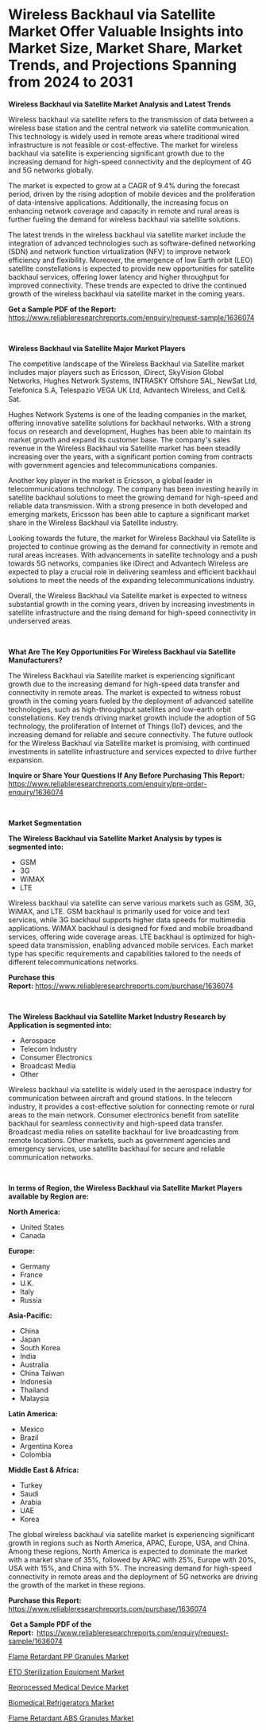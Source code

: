 <p><h1>Wireless Backhaul via Satellite Market Offer Valuable Insights into Market Size, Market Share, Market Trends, and Projections Spanning from 2024 to 2031</h1></p><p><strong>Wireless Backhaul via Satellite Market Analysis and Latest Trends</strong></p>
<p><p>Wireless backhaul via satellite refers to the transmission of data between a wireless base station and the central network via satellite communication. This technology is widely used in remote areas where traditional wired infrastructure is not feasible or cost-effective. The market for wireless backhaul via satellite is experiencing significant growth due to the increasing demand for high-speed connectivity and the deployment of 4G and 5G networks globally. </p><p>The market is expected to grow at a CAGR of 9.4% during the forecast period, driven by the rising adoption of mobile devices and the proliferation of data-intensive applications. Additionally, the increasing focus on enhancing network coverage and capacity in remote and rural areas is further fueling the demand for wireless backhaul via satellite solutions. </p><p>The latest trends in the wireless backhaul via satellite market include the integration of advanced technologies such as software-defined networking (SDN) and network function virtualization (NFV) to improve network efficiency and flexibility. Moreover, the emergence of low Earth orbit (LEO) satellite constellations is expected to provide new opportunities for satellite backhaul services, offering lower latency and higher throughput for improved connectivity. These trends are expected to drive the continued growth of the wireless backhaul via satellite market in the coming years.</p></p>
<p><strong>Get a Sample PDF of the Report:&nbsp;</strong> <a href="https://www.reliableresearchreports.com/enquiry/request-sample/1636074">https://www.reliableresearchreports.com/enquiry/request-sample/1636074</a></p>
<p>&nbsp;</p>
<p><strong>Wireless Backhaul via Satellite Major Market Players</strong></p>
<p><p>The competitive landscape of the Wireless Backhaul via Satellite market includes major players such as Ericsson, iDirect, SkyVision Global Networks, Hughes Network Systems, INTRASKY Offshore SAL, NewSat Ltd, Telefonica S.A, Telespazio VEGA UK Ltd, Advantech Wireless, and Cell＆Sat. </p><p>Hughes Network Systems is one of the leading companies in the market, offering innovative satellite solutions for backhaul networks. With a strong focus on research and development, Hughes has been able to maintain its market growth and expand its customer base. The company's sales revenue in the Wireless Backhaul via Satellite market has been steadily increasing over the years, with a significant portion coming from contracts with government agencies and telecommunications companies.</p><p>Another key player in the market is Ericsson, a global leader in telecommunications technology. The company has been investing heavily in satellite backhaul solutions to meet the growing demand for high-speed and reliable data transmission. With a strong presence in both developed and emerging markets, Ericsson has been able to capture a significant market share in the Wireless Backhaul via Satellite industry.</p><p>Looking towards the future, the market for Wireless Backhaul via Satellite is projected to continue growing as the demand for connectivity in remote and rural areas increases. With advancements in satellite technology and a push towards 5G networks, companies like iDirect and Advantech Wireless are expected to play a crucial role in delivering seamless and efficient backhaul solutions to meet the needs of the expanding telecommunications industry.</p><p>Overall, the Wireless Backhaul via Satellite market is expected to witness substantial growth in the coming years, driven by increasing investments in satellite infrastructure and the rising demand for high-speed connectivity in underserved areas.</p></p>
<p>&nbsp;</p>
<p><strong>What Are The Key Opportunities For Wireless Backhaul via Satellite Manufacturers?</strong></p>
<p><p>The Wireless Backhaul via Satellite market is experiencing significant growth due to the increasing demand for high-speed data transfer and connectivity in remote areas. The market is expected to witness robust growth in the coming years fueled by the deployment of advanced satellite technologies, such as high-throughput satellites and low-earth orbit constellations. Key trends driving market growth include the adoption of 5G technology, the proliferation of Internet of Things (IoT) devices, and the increasing demand for reliable and secure connectivity. The future outlook for the Wireless Backhaul via Satellite market is promising, with continued investments in satellite infrastructure and services expected to drive further expansion.</p></p>
<p><strong>Inquire or Share Your Questions If Any Before Purchasing This Report:</strong> <a href="https://www.reliableresearchreports.com/enquiry/pre-order-enquiry/1636074">https://www.reliableresearchreports.com/enquiry/pre-order-enquiry/1636074</a></p>
<p>&nbsp;</p>
<p><strong>Market Segmentation</strong></p>
<p><strong>The Wireless Backhaul via Satellite Market Analysis by types is segmented into:</strong></p>
<p><ul><li>GSM</li><li>3G</li><li>WiMAX</li><li>LTE</li></ul></p>
<p><p>Wireless backhaul via satellite can serve various markets such as GSM, 3G, WiMAX, and LTE. GSM backhaul is primarily used for voice and text services, while 3G backhaul supports higher data speeds for multimedia applications. WiMAX backhaul is designed for fixed and mobile broadband services, offering wide coverage areas. LTE backhaul is optimized for high-speed data transmission, enabling advanced mobile services. Each market type has specific requirements and capabilities tailored to the needs of different telecommunications networks.</p></p>
<p><strong>Purchase this Report:&nbsp;</strong><a href="https://www.reliableresearchreports.com/purchase/1636074">https://www.reliableresearchreports.com/purchase/1636074</a></p>
<p>&nbsp;</p>
<p><strong>The Wireless Backhaul via Satellite Market Industry Research by Application is segmented into:</strong></p>
<p><ul><li>Aerospace</li><li>Telecom Industry</li><li>Consumer Electronics</li><li>Broadcast Media</li><li>Other</li></ul></p>
<p><p>Wireless backhaul via satellite is widely used in the aerospace industry for communication between aircraft and ground stations. In the telecom industry, it provides a cost-effective solution for connecting remote or rural areas to the main network. Consumer electronics benefit from satellite backhaul for seamless connectivity and high-speed data transfer. Broadcast media relies on satellite backhaul for live broadcasting from remote locations. Other markets, such as government agencies and emergency services, use satellite backhaul for secure and reliable communication networks.</p></p>
<p>&nbsp;</p>
<p><strong>In terms of Region, the Wireless Backhaul via Satellite Market Players available by Region are:</strong></p>
<p>
    <p> <strong> North America: </strong>
        <ul>
            <li>United States</li>
            <li>Canada</li>
        </ul>
        </p> 
    <p> <strong> Europe: </strong>
        <ul>
            <li>Germany</li>
            <li>France</li>
            <li>U.K.</li>
            <li>Italy</li>
            <li>Russia</li>
        </ul>
        </p> 
    <p> <strong> Asia-Pacific: </strong>
        <ul>
            <li>China</li>
            <li>Japan</li>
            <li>South Korea</li>
            <li>India</li>
            <li>Australia</li>
            <li>China Taiwan</li>
            <li>Indonesia</li>
            <li>Thailand</li>
            <li>Malaysia</li>
        </ul>
        </p> 
    <p> <strong> Latin America: </strong>
        <ul>
            <li>Mexico</li>
            <li>Brazil</li>
            <li>Argentina Korea</li>
            <li>Colombia</li>
        </ul>
        </p> 
    <p> <strong> Middle East & Africa: </strong>
        <ul>
            <li>Turkey</li>
            <li>Saudi</li>
            <li>Arabia</li>
            <li>UAE</li>
            <li>Korea</li>
        </ul>
    </p>
    </p>
<p><p>The global wireless backhaul via satellite market is experiencing significant growth in regions such as North America, APAC, Europe, USA, and China. Among these regions, North America is expected to dominate the market with a market share of 35%, followed by APAC with 25%, Europe with 20%, USA with 15%, and China with 5%. The increasing demand for high-speed connectivity in remote areas and the deployment of 5G networks are driving the growth of the market in these regions.</p></p>
<p><strong>Purchase this Report: </strong><a href="https://www.reliableresearchreports.com/purchase/1636074">https://www.reliableresearchreports.com/purchase/1636074</a></p>
<p>&nbsp;<strong>Get a Sample PDF of the Report:&nbsp;&nbsp;</strong><a href="https://www.reliableresearchreports.com/enquiry/request-sample/1636074">https://www.reliableresearchreports.com/enquiry/request-sample/1636074</a></p>
<p><strong></strong></p>
<p><p><a href="https://github.com/lylyparadise/Market-Research-Report-List-1/blob/main/flame-retardant-pp-granules-market.md">Flame Retardant PP Granules Market</a></p><p><a href="https://medium.com/@jakeferguson44521/eto-sterilization-equipment-market-analysis-and-sze-forecasted-for-period-from-2024-to-2031-ffc701859658">ETO Sterilization Equipment Market</a></p><p><a href="https://medium.com/@jakeferguson44521/reprocessed-medical-device-market-exploring-market-share-market-trends-and-future-growth-190086f3045c">Reprocessed Medical Device Market</a></p><p><a href="https://medium.com/@jakeferguson44521/analyzing-biomedical-refrigerators-market-global-industry-perspective-and-forecast-2024-to-2031-c3a37c1815a3">Biomedical Refrigerators Market</a></p><p><a href="https://github.com/johnbach50/Market-Research-Report-List-1/blob/main/flame-retardant-abs-granules-market.md">Flame Retardant ABS Granules Market</a></p></p>